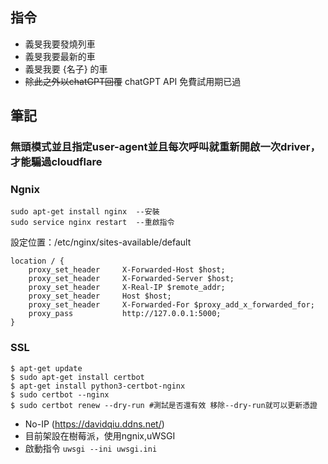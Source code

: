 ## 指令

- 義旻我要發燒列車
- 義旻我要最新的車
- 義旻我要 {名子} 的車
- ~~除此之外以chatGPT回覆~~ chatGPT API 免費試用期已過

## 筆記
### 無頭模式並且指定user-agent並且每次呼叫就重新開啟一次driver，才能騙過cloudflare
### Ngnix
```
sudo apt-get install nginx  --安裝
sudo service nginx restart  --重啟指令
```
設定位置：/etc/nginx/sites-available/default
```
location / {
    proxy_set_header     X-Forwarded-Host $host;
    proxy_set_header     X-Forwarded-Server $host;
    proxy_set_header     X-Real-IP $remote_addr;
    proxy_set_header     Host $host;
    proxy_set_header     X-Forwarded-For $proxy_add_x_forwarded_for;
    proxy_pass           http://127.0.0.1:5000;
}
```
### SSL
```
$ apt-get update
$ sudo apt-get install certbot
$ apt-get install python3-certbot-nginx
$ sudo certbot --nginx
$ sudo certbot renew --dry-run #測試是否還有效 移除--dry-run就可以更新憑證
```
- No-IP (https://davidqiu.ddns.net/)
- 目前架設在樹莓派，使用ngnix,uWSGI
- 啟動指令 `uwsgi --ini uwsgi.ini`